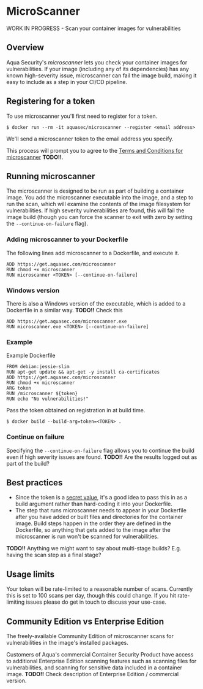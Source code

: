 # MicroScanner
WORK IN PROGRESS - Scan your container images for vulnerabilities

## Overview
Aqua Security's *microscanner* lets you check your container images for vulnerabilities. If your image (including any of its dependencies) has any known high-severity issue, microscanner can fail the image build, making it easy to include as a step in your CI/CD pipeline. 

## Registering for a token
To use microscanner you'll first need to register for a token. 

```
$ docker run --rm -it aquasec/microscanner --register <email address>
```

We'll send a microscanner token to the email address you specify. 

This process will prompt you to agree to the [Terms and Conditions for microscanner]() **TODO!!**.

## Running microscanner 
The microscanner is designed to be run as part of building a container image. You add the microscanner executable into the image, and a step to run the scan, which will examine the contents of the image filesystem for vulnerabilities. If high severity vulnerabilities are found, this will fail the image build (though you can force the scanner to exit with zero by setting the ```--continue-on-failure``` flag).

### Adding microscanner to your Dockerfile
The following lines add microscanner to a Dockerfile, and execute it.
```
ADD https://get.aquasec.com/microscanner
RUN chmod +x microscanner
RUN microscanner <TOKEN> [--continue-on-failure]
```

### Windows version
There is also a Windows version of the executable, which is added to a Dockerfile in a similar way. **TODO!!** Check this
```
ADD https://get.aquasec.com/microscanner.exe
RUN microscanner.exe <TOKEN> [--continue-on-failure]
```

### Example 
Example Dockerfile
```
FROM debian:jessie-slim
RUN apt-get update && apt-get -y install ca-certificates
ADD https://get.aquasec.com/microscanner
RUN chmod +x microscanner
ARG token
RUN /microscanner ${token}
RUN echo "No vulnerabilities!"
```
Pass the token obtained on registration in at build time.
```
$ docker build --build-arg=token=<TOKEN> .
```
### Continue on failure
Specifying the ```--continue-on-failure``` flag allows you to continue the build even if high severity issues are found. **TODO!!** Are the results logged out as part of the build? 

## Best practices 

* Since the token is a [secret value](https://blog.aquasec.com/managing-secrets-in-docker-containers), it's a good idea to pass this in as a build argument rather than hard-coding it into your Dockerfile. 
* The step that runs microscanner needs to appear in your Dockerfile after you have added or built files and directories for the container image. Build steps happen in the order they are defined in the Dockerfile, so anything that gets added to the image after the microscanner is run won't be scanned for vulnerabilities. 

**TODO!!** Anything we might want to say about multi-stage builds? E.g. having the scan step as a final stage? 

## Usage limits
Your token will be rate-limited to a reasonable number of scans. Currently this is set to 100 scans per day, though this could change. If you hit rate-limiting issues please do get in touch to discuss your use-case.  

## Community Edition vs Enterprise Edition

The freely-available Community Edition of microscanner scans for vulnerabilities in the image's installed packages. 

Customers of Aqua's commercial Container Security Product have access to additional Enterprise Edition scanning features such as scanning files for vulnerabilities, and scanning for sensitive data included in a container image.  **TODO!!** Check description of Enterprise Edition / commercial version. 

